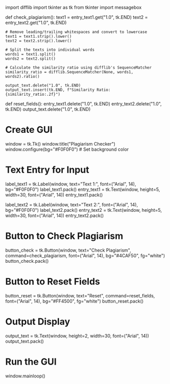 import difflib
import tkinter as tk
from tkinter import messagebox

def check_plagiarism():
    text1 = entry_text1.get("1.0", tk.END)
    text2 = entry_text2.get("1.0", tk.END)

    # Remove leading/trailing whitespaces and convert to lowercase
    text1 = text1.strip().lower()
    text2 = text2.strip().lower()

    # Split the texts into individual words
    words1 = text1.split()
    words2 = text2.split()

    # Calculate the similarity ratio using difflib's SequenceMatcher
    similarity_ratio = difflib.SequenceMatcher(None, words1, words2).ratio()

    output_text.delete("1.0", tk.END)
    output_text.insert(tk.END, f"Similarity Ratio: {similarity_ratio:.2f}")

def reset_fields():
    entry_text1.delete("1.0", tk.END)
    entry_text2.delete("1.0", tk.END)
    output_text.delete("1.0", tk.END)

# Create GUI
window = tk.Tk()
window.title("Plagiarism Checker")
window.configure(bg="#F0F0F0")  # Set background color

# Text Entry for Input
label_text1 = tk.Label(window, text="Text 1:", font=("Arial", 14), bg="#F0F0F0")
label_text1.pack()
entry_text1 = tk.Text(window, height=5, width=30, font=("Arial", 14))
entry_text1.pack()

label_text2 = tk.Label(window, text="Text 2:", font=("Arial", 14), bg="#F0F0F0")
label_text2.pack()
entry_text2 = tk.Text(window, height=5, width=30, font=("Arial", 14))
entry_text2.pack()

# Button to Check Plagiarism
button_check = tk.Button(window, text="Check Plagiarism", command=check_plagiarism, font=("Arial", 14), bg="#4CAF50", fg="white")
button_check.pack()

# Button to Reset Fields
button_reset = tk.Button(window, text="Reset", command=reset_fields, font=("Arial", 14), bg="#FF4500", fg="white")
button_reset.pack()

# Output Display
output_text = tk.Text(window, height=2, width=30, font=("Arial", 14))
output_text.pack()

# Run the GUI
window.mainloop()
